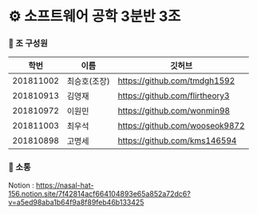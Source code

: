 # ⚙️  소프트웨어 공학 3분반 3조
### 🏅  조 구성원
|학번|이름|깃허브|
|----|-----|---|
|201811002|최승호(조장)|https://github.com/tmdgh1592|
|201810913|김영재|https://github.com/flirtheory3|
|201810972|이원민|https://github.com/wonmin98|
|201811003|최우석|https://github.com/wooseok9872|
|201810898|고명세|https://github.com/kms146594|

### 💬  소통
Notion : https://nasal-hat-156.notion.site/7f42814acf664104893e65a852a72dc6?v=a5ed98aba1b64f9a8f89feb46b133425
